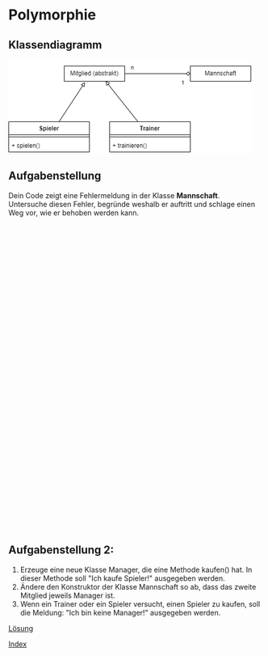   <meta charset="utf-8" />
  <title>Informatik</title>
  <link rel="stylesheet" href="https://Hi2272.github.io/StyleMD.css">
 
# Polymorphie
## Klassendiagramm
![alt text](Klassendiagramm.png)

## Aufgabenstellung

Dein Code zeigt eine Fehlermeldung in der Klasse **Mannschaft**.  
Untersuche diesen Fehler, begründe weshalb er auftritt und schlage einen Weg vor, wie er behoben werden kann.  


  <section>
    <iframe
    srcdoc="<script>window.jo_doc = window.frameElement.textContent;</script><script src='https://Hi2272.github.io/include/js/includeide/includeIDE.js'></script>"
    width="100%" height="600" frameborder="0">
    {'id': 'Java', 'speed': 2000, 
    'withBottomPanel': true ,'withPCode': false ,'withConsole': true ,
    'withFileList': true ,'withErrorList': true}
    <script id="javaCode" type="plain/text" title="Mannschaft.java" src="Mannschaft.java"></script>
    <script id="javaCode" type="plain/text" title="Mitglied.java" src="Mitglied.java"></script>
    <script id="javaCode" type="plain/text" title="Spieler.java" src="Spieler.java"></script>
    <script id="javaCode" type="plain/text" title="Trainer.java" src="Trainer.java"></script>
  </script>
  
   </iframe>
</section>

## Aufgabenstellung 2:
1. Erzeuge eine neue Klasse Manager, die eine Methode kaufen() hat. In dieser Methode soll "Ich kaufe Spieler!" ausgegeben werden.
2.  Ändere den Konstruktor der Klasse Mannschaft so ab, dass das zweite Mitglied jeweils Manager ist.
3.  Wenn ein Trainer oder ein Spieler versucht, einen Spieler zu kaufen, soll die Meldung: "Ich bin keine Manager!" ausgegeben werden.

[Lösung](Loesung.html)  

 [Index](../index.html)
